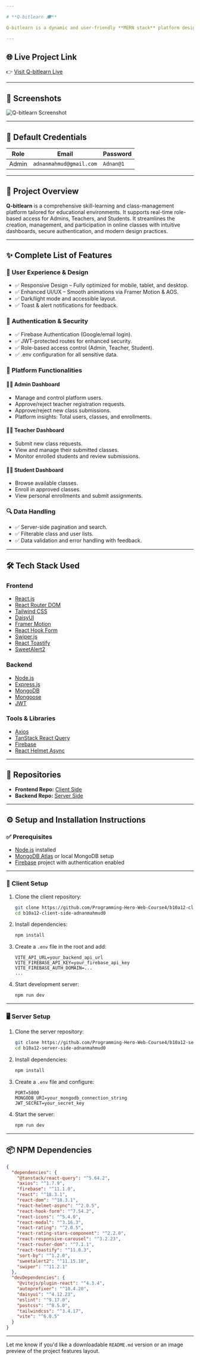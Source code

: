 ```yaml
---

# **Q-bitlearn 🎓**

Q-bitlearn is a dynamic and user-friendly **MERN stack** platform designed to revolutionize how educational institutions, tutors, and students interact. It empowers users with robust class management tools, streamlined enrollment, and a responsive UI to enhance the learning experience.

---
```


## 🌐 Live Project Link

👉 [Visit Q-bitlearn Live](https://q-bitlearn.web.app/)

---

## 📸 Screenshots

![Q-bitlearn Screenshot](https://raw.githubusercontent.com/adnanmahmud0/Q-bitlearn/refs/heads/main/Screenshot%202025-02-08%20040159.png)

---

## 🔑 Default Credentials

| Role   | Email                      | Password  |
|--------|----------------------------|-----------|
| Admin  | `adnanmahmud@gmail.com`    | `Adnan@1` |

---

## 📖 Project Overview

**Q-bitlearn** is a comprehensive skill-learning and class-management platform tailored for educational environments. It supports real-time role-based access for Admins, Teachers, and Students. It streamlines the creation, management, and participation in online classes with intuitive dashboards, secure authentication, and modern design practices.

---

## ✨ Complete List of Features

### 🎨 **User Experience & Design**

- ✅ Responsive Design – Fully optimized for mobile, tablet, and desktop.
- ✅ Enhanced UI/UX – Smooth animations via Framer Motion & AOS.
- ✅ Dark/light mode and accessible layout.
- ✅ Toast & alert notifications for feedback.

### 🔐 **Authentication & Security**

- ✅ Firebase Authentication (Google/email login).
- ✅ JWT-protected routes for enhanced security.
- ✅ Role-based access control (Admin, Teacher, Student).
- ✅ .env configuration for all sensitive data.

### 🧠 **Platform Functionalities**

#### 🧑‍💼 Admin Dashboard

- Manage and control platform users.
- Approve/reject teacher registration requests.
- Approve/reject new class submissions.
- Platform insights: Total users, classes, and enrollments.

#### 👨‍🏫 Teacher Dashboard

- Submit new class requests.
- View and manage their submitted classes.
- Monitor enrolled students and review submissions.

#### 👩‍🎓 Student Dashboard

- Browse available classes.
- Enroll in approved classes.
- View personal enrollments and submit assignments.

### 🔍 Data Handling

- ✅ Server-side pagination and search.
- ✅ Filterable class and user lists.
- ✅ Data validation and error handling with feedback.

---

## 🛠️ Tech Stack Used

### **Frontend**

- [React.js](https://react.dev/)
- [React Router DOM](https://reactrouter.com/)
- [Tailwind CSS](https://tailwindcss.com/)
- [DaisyUI](https://daisyui.com/)
- [Framer Motion](https://www.framer.com/motion/)
- [React Hook Form](https://react-hook-form.com/)
- [Swiper.js](https://swiperjs.com/)
- [React Toastify](https://fkhadra.github.io/react-toastify/)
- [SweetAlert2](https://sweetalert2.github.io/)

### **Backend**

- [Node.js](https://nodejs.org/)
- [Express.js](https://expressjs.com/)
- [MongoDB](https://www.mongodb.com/)
- [Mongoose](https://mongoosejs.com/)
- [JWT](https://jwt.io/)

### **Tools & Libraries**

- [Axios](https://axios-http.com/)
- [TanStack React Query](https://tanstack.com/query)
- [Firebase](https://firebase.google.com/)
- [React Helmet Async](https://github.com/staylor/react-helmet-async)

---

## 📂 Repositories

- **Frontend Repo:** [Client Side](https://github.com/adnanmahmud0/Q-bitlearn)
- **Backend Repo:** [Server Side](https://github.com/adnanmahmud0/Q-bitlearn-Server)

---

## ⚙️ Setup and Installation Instructions

### ✅ Prerequisites

- [Node.js](https://nodejs.org/) installed
- [MongoDB Atlas](https://www.mongodb.com/atlas/database) or local MongoDB setup
- [Firebase](https://firebase.google.com/) project with authentication enabled

---

### 🔧 Client Setup

1. Clone the client repository:
   ```bash
   git clone https://github.com/Programming-Hero-Web-Course4/b10a12-client-side-adnanmahmud0.git
   cd b10a12-client-side-adnanmahmud0
   ```

2. Install dependencies:
   ```bash
   npm install
   ```

3. Create a `.env` file in the root and add:
   ```
   VITE_API_URL=your_backend_api_url
   VITE_FIREBASE_API_KEY=your_firebase_api_key
   VITE_FIREBASE_AUTH_DOMAIN=...
   ...
   ```

4. Start development server:
   ```bash
   npm run dev
   ```

---

### 🖥️ Server Setup

1. Clone the server repository:
   ```bash
   git clone https://github.com/Programming-Hero-Web-Course4/b10a12-server-side-adnanmahmud0.git
   cd b10a12-server-side-adnanmahmud0
   ```

2. Install dependencies:
   ```bash
   npm install
   ```

3. Create a `.env` file and configure:
   ```
   PORT=5000
   MONGODB_URI=your_mongodb_connection_string
   JWT_SECRET=your_secret_key
   ```

4. Start the server:
   ```bash
   npm run dev
   ```

---

## 📦 NPM Dependencies

```json
{
  "dependencies": {
    "@tanstack/react-query": "^5.64.2",
    "axios": "^1.7.9",
    "firebase": "^11.1.0",
    "react": "^18.3.1",
    "react-dom": "^18.3.1",
    "react-helmet-async": "^2.0.5",
    "react-hook-form": "^7.54.2",
    "react-icons": "^5.4.0",
    "react-modal": "^3.16.3",
    "react-rating": "^2.0.5",
    "react-rating-stars-component": "^2.2.0",
    "react-responsive-carousel": "^3.2.23",
    "react-router-dom": "^7.1.1",
    "react-toastify": "^11.0.3",
    "sort-by": "^1.2.0",
    "sweetalert2": "^11.15.10",
    "swiper": "^11.2.1"
  },
  "devDependencies": {
    "@vitejs/plugin-react": "^4.3.4",
    "autoprefixer": "^10.4.20",
    "daisyui": "^4.12.23",
    "eslint": "^9.17.0",
    "postcss": "^8.5.0",
    "tailwindcss": "^3.4.17",
    "vite": "^6.0.5"
  }
}
```

---

Let me know if you'd like a downloadable `README.md` version or an image preview of the project features layout.
